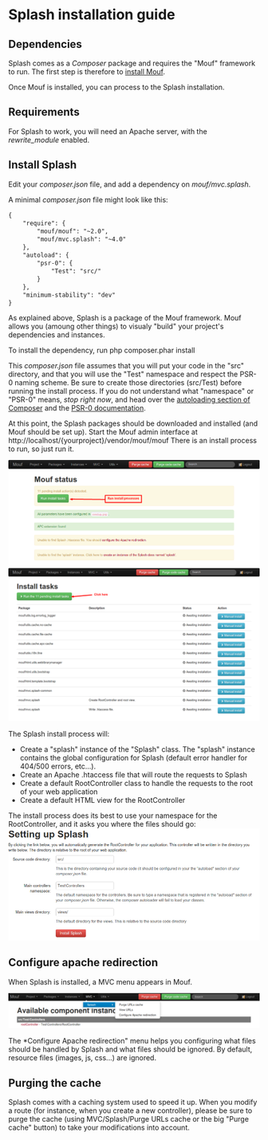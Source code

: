 Splash installation guide
=========================

Dependencies
------------

Splash comes as a *Composer* package and requires the "Mouf" framework to run.
The first step is therefore to [install Mouf](http://www.mouf-php.com/).

Once Mouf is installed, you can process to the Splash installation.

Requirements
------------

For Splash to work, you will need an Apache server, with the *rewrite_module* enabled.

Install Splash
--------------

Edit your *composer.json* file, and add a dependency on *mouf/mvc.splash*.

A minimal *composer.json* file might look like this:

	{
	    "require": {
	        "mouf/mouf": "~2.0",
	        "mouf/mvc.splash": "~4.0"
	    },
	    "autoload": {
	        "psr-0": {
	            "Test": "src/"
	        }
	    },
	    "minimum-stability": "dev"
	}

As explained above, Splash is a package of the Mouf framework. Mouf allows you (amoung other things) to visualy "build" your project's dependencies and instances.

To install the dependency, run
	php composer.phar install

This *composer.json* file assumes that you will put your code in the "src" directory, and that you will use the "Test" namespace and respect the PSR-0 naming scheme.
Be sure to create those directories (src/Test) before running the install process.
If you do not understand what "namespace" or "PSR-0" means, *stop right now*, and head over the [autoloading section of Composer](http://getcomposer.org/doc/01-basic-usage.md#autoloading) and the [PSR-0 documentation](https://github.com/php-fig/fig-standards/blob/master/accepted/PSR-0.md).
	
At this point, the Splash packages should be downloaded and installed (and Mouf should be set up). Start the Mouf admin interface at http://localhost/{yourproject}/vendor/mouf/mouf
There is an install process to run, so just run it.

![Splash install screenshot](images/install_splash.png)
![Splash install screenshot](images/install_splash_2.png)

The Splash install process will:
 - Create a "splash" instance of the "Splash" class. The "splash" instance contains the global configuration for Splash (default error handler for 404/500 errors, etc...).
 - Create an Apache .htaccess file that will route the requests to Splash
 - Create a default RootController class to handle the requests to the root of your web application
 - Create a default HTML view for the RootController

The install process does its best to use your namespace for the RootController, and it asks you where the files should go:
![Splash install screenshot](images/install_splash_3.png)


Configure apache redirection
----------------------------

When Splash is installed, a MVC menu appears in Mouf.<br/>

<img src="images/splash_menu.png" alt="Splash Menu" /><br/>

The *Configure Apache redirection" menu helps you configuring what files should be handled by Splash and what files should be ignored.
By default, resource files (images, js, css...) are ignored. 

Purging the cache
-----------------

Splash comes with a caching system used to speed it up.
When you modify a route (for instance, when you create a new controller), please be sure to purge the cache (using MVC/Splash/Purge URLs cache or the big "Purge cache" button) to take your modifications into account.
